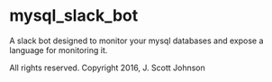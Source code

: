 # mysql_slack_bot
A slack bot designed to monitor your mysql databases and expose a language for monitoring it.



All rights reserved.  Copyright 2016, J. Scott Johnson
